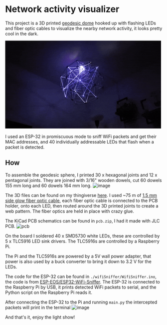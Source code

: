 # Network activity visualizer
This project is a 3D printed [geodesic dome](https://en.wikipedia.org/wiki/Geodesic_dome) hooked up with flashing LEDs and fiber optic cables to visualize the nearby network activity, it looks pretty cool in the dark.

![image](./demo.gif)

I used an ESP-32 in promiscuous mode to sniff WiFi packets and get their MAC addresses, and 40 individually addressable LEDs that flash when a packet is detected.
## How
To assemble the geodesic sphere, I printed 30 x hexagonal joints and 12 x pentagonal joints. They are joined with 3/16" wooden dowels, cut 60 dowels 155 mm long and 60 dowels 164 mm long.
![image](https://github.com/user-attachments/assets/cbb0a9e2-af94-4c25-a8a7-b5604b92b205)

The 3D files can be found on my thingiverse [here](https://www.thingiverse.com/thing:6896625). I used ~75 m of [1.5 mm side glow fiber optic cable](https://www.aliexpress.com/item/32807597828.html?spm=a2g0o.order_list.order_list_main.36.3d891802ASmCDw), each fiber optic cable is connected to the PCB holder, onto each LED, then routed around the 3D printed joints to create a web pattern. The fiber optics are held in place with crazy glue.


The KiCad PCB schematics can be found in `pcb.zip`, I had it made with JLC PCB.
<img src="https://github.com/user-attachments/assets/c205f653-6d94-40c7-ba2f-4350611aec39" alt="pcb" height="350"/>

On the board I soldered 40 x SMD5730 white LEDs, these are controlled by 5 x TLC5916 LED sink drivers. The TLC5916s are controlled by a Raspberry Pi.

The Pi and the TLC5916s are powered by a 5V wall power adapter, that power is also used by a buck converter to bring it down to 3.2 V for the LEDs.

The code for the ESP-32 can be found in `./wifiSniffer/WifiSniffer.ino`, the code is from [ESP-EOS/ESP32-WiFi-Sniffer](https://github.com/ESP-EOS/ESP32-WiFi-Sniffer). The ESP-32 is connected to the Raspberry Pi by USB, it prints detected WiFi packets to serial, and the Python script on the Raspberry Pi reads it.

After connecting the ESP-32 to the Pi and running `main.py` the intercepted packets will print in the terminal 
![image](https://github.com/user-attachments/assets/e69a98d0-4dc8-40d5-92c0-8eb889e31741)

And that's it, enjoy the light show!

